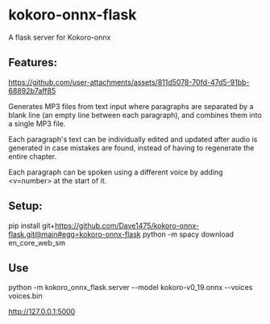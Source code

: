 # kokoro-onnx-flask

A flask server for Kokoro-onnx

## Features:



https://github.com/user-attachments/assets/811d5078-70fd-47d5-91bb-68892b7aff85



Generates MP3 files from text input where paragraphs are separated by a blank line (an empty line between each paragraph), and combines them into a single MP3 file.

Each paragraph's text can be individually edited and updated after audio is generated in case mistakes are found, instead of having to regenerate the entire chapter.

Each paragraph can be spoken using a different voice by adding <v=number> at the start of it.

## Setup:
pip install git+https://github.com/Dave1475/kokoro-onnx-flask.git@main#egg=kokoro-onnx-flask
python -m spacy download en_core_web_sm

## Use
python -m kokoro_onnx_flask.server  --model kokoro-v0_19.onnx --voices voices.bin

http://127.0.0.1:5000
